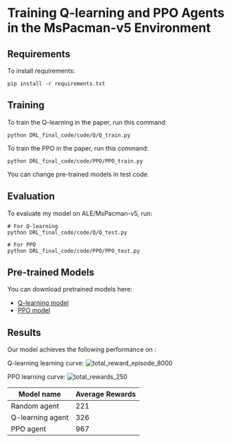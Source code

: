 # Training Q-learning and PPO Agents in the MsPacman-v5 Environment

## Requirements

To install requirements:

```setup
pip install -r requirements.txt
```

## Training

To train the Q-learning in the paper, run this command:

```train
python DRL_final_code/code/Q/Q_train.py
```

To train the PPO in the paper, run this command:

```train
python DRL_final_code/code/PPO/PPO_train.py
```
You can change pre-trained models in test code.

## Evaluation

To evaluate my model on ALE/MsPacman-v5, run:

```eval
# For Q-learning
python DRL_final_code/code/Q/Q_test.py

# For PPO
python DRL_final_code/code/PPO/PPO_test.py
```


## Pre-trained Models

You can download pretrained models here:

- [Q-learning model](https://github.com/Flora-Liao/DRL_final_MsPacman/blob/main/DRL_final_code/code/Q/data/ckpt_episode_8000.pt)
- [PPO model](https://github.com/Flora-Liao/DRL_final_MsPacman/blob/main/DRL_final_code/code/PPO/data/mspacman_249.pkl)


## Results

Our model achieves the following performance on :

Q-learning learning curve:
![total_reward_episode_8000](https://github.com/Flora-Liao/DRL_final_MsPacman/assets/92087054/7c72a9ea-a914-45af-adc2-0e1cf8aa11e2)

PPO learning curve:
![total_rewards_250](https://github.com/Flora-Liao/DRL_final_MsPacman/assets/92087054/1c618d58-5be3-46b1-919f-d5d737bf33f8)


| Model name         | Average Rewards  | 
| ------------------ |---------------- | 
| Random agent   |    221        |  
| Q-learning agent   |     326        |   
|PPO agent  |     967         |   



